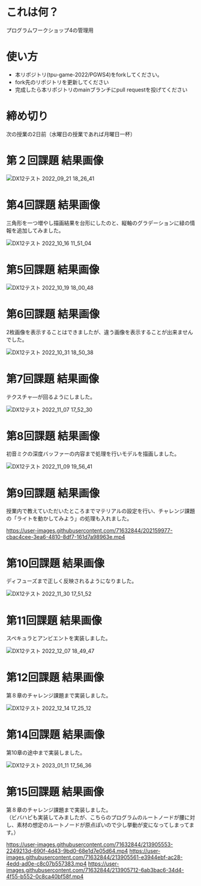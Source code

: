 # これは何？
プログラムワークショップ4の管理用

# 使い方

- 本リポジトリ(tpu-game-2022/PGWS4)をforkしてください。
- fork先のリポジトリを更新してください
- 完成したら本リポジトリのmainブランチにpull requestを投げてください


# 締め切り
次の授業の2日前（水曜日の授業であれば月曜日一杯）

# 第２回課題 結果画像

![DX12テスト 2022_09_21 18_26_41](https://user-images.githubusercontent.com/71632844/191471427-69ccb5ba-d115-4089-bd26-e2fc06bde026.png)

# 第4回課題 結果画像
三角形を一つ増やし描画結果を台形にしたのと、縦軸のグラデーションに緑の情報を追加してみました。

![DX12テスト 2022_10_16 11_51_04](https://user-images.githubusercontent.com/71632844/196015795-1fce757a-432a-464e-943e-7757843a4218.png)

# 第5回課題 結果画像

![DX12テスト 2022_10_19 18_00_48](https://user-images.githubusercontent.com/71632844/196652522-4db639d0-976b-49ee-8c60-3a4e29c9390f.png)

# 第6回課題 結果画像
2枚画像を表示することはできましたが、違う画像を表示することが出来ませんでした。

![DX12テスト 2022_10_31 18_50_38](https://user-images.githubusercontent.com/71632844/198985493-ef0487f3-241c-49d2-8f77-db4ddbd86c74.png)

# 第7回課題 結果画像
テクスチャ―が回るようにしました。

![DX12テスト 2022_11_07 17_52_30](https://user-images.githubusercontent.com/71632844/200271796-2391cb2e-ae68-4698-893f-6fe32de45f5a.png)

# 第8回課題 結果画像
初音ミクの深度バッファーの内容まで処理を行いモデルを描画しました。

![DX12テスト 2022_11_09 19_56_41](https://user-images.githubusercontent.com/71632844/200812727-59a2b808-3b2a-41d7-8999-ea6bec13f2d7.png)

# 第9回課題 結果画像
授業内で教えていただいたところまでマテリアルの設定を行い、チャレンジ課題の「ライトを動かしてみよう」の処理も入れました。

https://user-images.githubusercontent.com/71632844/202159977-cbac4cee-3ea6-4810-8df7-161d7a98963e.mp4

# 第10回課題 結果画像
ディフューズまで正しく反映されるようになりました。

![DX12テスト 2022_11_30 17_51_52](https://user-images.githubusercontent.com/71632844/204753668-9a37c8d6-ee78-4c63-b2f4-df2af8008534.png)

# 第11回課題 結果画像
スペキュラとアンビエントを実装しました。

![DX12テスト 2022_12_07 18_49_47](https://user-images.githubusercontent.com/71632844/206148697-c88b8ccc-a770-4ac5-b62f-7186a3dcf770.png)

# 第12回課題 結果画像
第８章のチャレンジ課題まで実装しました。

![DX12テスト 2022_12_14 17_25_12](https://user-images.githubusercontent.com/71632844/208670181-52e8a969-73a5-438b-86b8-cb0b928d5306.png)

# 第14回課題 結果画像
第10章の途中まで実装しました。

![DX12テスト 2023_01_11 17_56_36](https://user-images.githubusercontent.com/71632844/213905537-50b84f64-90a1-4d39-b7bf-29b02d7ba876.png)

# 第15回課題 結果画像
第８章のチャレンジ課題まで実装しました。  
（ビバハピも実装してみましたが、こちらのプログラムのルートノードが腰に対し、素材の想定のルートノードが原点ぽいので少し挙動が変になってしまってます。）

https://user-images.githubusercontent.com/71632844/213905553-2249213d-690f-4d43-9bd0-68e1d7e05d64.mp4
https://user-images.githubusercontent.com/71632844/213905561-e3944ebf-ac28-4edd-ad0e-c8c07b557383.mp4
https://user-images.githubusercontent.com/71632844/213905712-6ab3bac6-34d4-4f55-b552-0c8ca40bf58f.mp4


